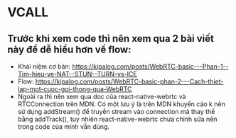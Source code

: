 # VCALL

## Trước khi xem code thì nên xem qua 2 bài viết này để dễ hiểu hơn về flow:
- Khái niệm cơ bản: https://kipalog.com/posts/WebRTC-basic---Phan-1--Tim-hieu-ve-NAT--STUN--TURN-vs-ICE
- Flow: https://kipalog.com/posts/WebRTC-basic-phan-2---Cach-thiet-lap-mot-cuoc-goi-thong-qua-WebRTC
- Ngoài ra thì nên xem qua doc của react-native-webrtc và RTCConnection trên MDN. Có một lưu ý là trên MDN khuyến cáo k nên sử dụng addStream() để truyền stream vào connection mà thay thế bằng addTrack(), tuy nhiên react-native-webrtc chưa chỉnh sửa nên trong code của mình vẫn dùng.